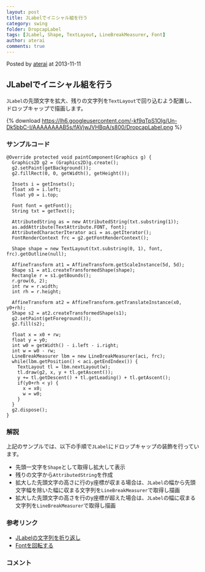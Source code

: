 ```yaml
---
layout: post
title: JLabelでイニシャル組を行う
category: swing
folder: DropcapLabel
tags: [JLabel, Shape, TextLayout, LineBreakMeasurer, Font]
author: aterai
comments: true
---
```


Posted by [aterai](http://terai.xrea.jp/aterai.html) at 2013-11-11

## JLabelでイニシャル組を行う
`JLabel`の先頭文字を拡大、残りの文字列を`TextLayout`で回り込むよう配置し、ドロップキャップで描画します。

{% download https://lh6.googleusercontent.com/-kf9qTpS1Olg/Un-Dk5bbC-I/AAAAAAAAB5s/fAVjwJVHBqA/s800/DropcapLabel.png %}

### サンプルコード
<pre class="prettyprint"><code>@Override protected void paintComponent(Graphics g) {
  Graphics2D g2 = (Graphics2D)g.create();
  g2.setPaint(getBackground());
  g2.fillRect(0, 0, getWidth(), getHeight());

  Insets i = getInsets();
  float x0 = i.left;
  float y0 = i.top;

  Font font = getFont();
  String txt = getText();

  AttributedString as = new AttributedString(txt.substring(1));
  as.addAttribute(TextAttribute.FONT, font);
  AttributedCharacterIterator aci = as.getIterator();
  FontRenderContext frc = g2.getFontRenderContext();

  Shape shape = new TextLayout(txt.substring(0, 1), font, frc).getOutline(null);

  AffineTransform at1 = AffineTransform.getScaleInstance(5d, 5d);
  Shape s1 = at1.createTransformedShape(shape);
  Rectangle r = s1.getBounds();
  r.grow(6, 2);
  int rw = r.width;
  int rh = r.height;

  AffineTransform at2 = AffineTransform.getTranslateInstance(x0, y0+rh);
  Shape s2 = at2.createTransformedShape(s1);
  g2.setPaint(getForeground());
  g2.fill(s2);

  float x = x0 + rw;
  float y = y0;
  int w0 = getWidth() - i.left - i.right;
  int w = w0 - rw;
  LineBreakMeasurer lbm = new LineBreakMeasurer(aci, frc);
  while(lbm.getPosition() &lt; aci.getEndIndex()) {
    TextLayout tl = lbm.nextLayout(w);
    tl.draw(g2, x, y + tl.getAscent());
    y += tl.getDescent() + tl.getLeading() + tl.getAscent();
    if(y0+rh &lt; y) {
      x = x0;
      w = w0;
    }
  }
  g2.dispose();
}
</code></pre>

### 解説
上記のサンプルでは、以下の手順で`JLabel`にドロップキャップの装飾を行っています。

- 先頭一文字を`Shape`として取得し拡大して表示
- 残りの文字から`AttributedString`を作成
- 拡大した先頭文字の高さに行のy座標が収まる場合は、`JLabel`の幅から先頭文字幅を除いた幅に収まる文字列を`LineBreakMeasurer`で取得し描画
- 拡大した先頭文字の高さを行のy座標が超えた場合は、`JLabel`の幅に収まる文字列を`LineBreakMeasurer`で取得し描画

<!-- dummy comment line for breaking list -->

### 参考リンク
- [JLabelの文字列を折り返し](http://terai.xrea.jp/Swing/GlyphVector.html)
- [Fontを回転する](http://terai.xrea.jp/Swing/TransformedShape.html)

<!-- dummy comment line for breaking list -->

### コメント
